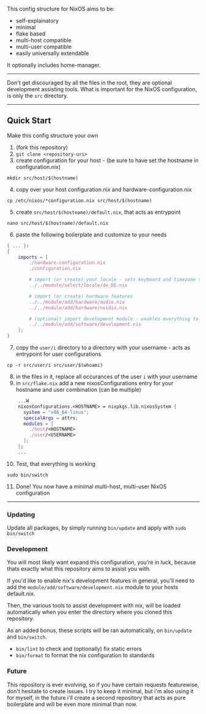 This config structure for NixOS aims to be:
- self-explainatory
- minimal
- flake based
- multi-host compatible
- multi-user compatible
- easily universally extendable

It optionally includes home-manager.

***
Don't get discouraged by all the files in the root, they are optional development assisting tools.
What is important for the NixOS configuration, is only the `src` directory.
***

## Quick Start
Make this config structure your own
1. (fork this repository)
2. `git clone <repository-uri>`
3. create configuration for your host - (be sure to have set the hostname in configuration.nix)
```shell
mkdir src/host/$(hostname)
```
4. copy over your host configuration.nix and hardware-configuration.nix 
```shell
cp /etc/nixos/*configuration.nix src/host/$(hostname)
```
5. create `src/host/$(hostname)/default.nix`, that acts as entrypoint
```shell
nano src/host/$(hostname)/default.nix
```
6. paste the following boilerplate and customize to your needs
```nix
{ ... }:
{
    imports = [
        ./hardware-configuration.nix
        ./configuration.nix

        # import (or create) your locale - sets keyboard and timezone stuff
        ../../module/select/locale/de_DE.nix

        # import (or create) hardware features
        ../../module/add/hardware/audio.nix
        ../../module/add/hardware/nvidia.nix

        # (optional) import development module - enables everything to further develop this config
        ../../module/add/software/development.nix
    ];
}
```
7. copy the `user/i` directory to a directory with your username - acts as entrypoint for user configurations
```shell
cp -r src/user/i src/user/$(whoami)
```
8. in the files in it, replace all occurances of the user `i` with your username
9. in `src/flake.nix` add a new nixosConfigurations entry for your hostname and user combination (can be multiple)
```nix
    ...W
    nixosConfigurations.<HOSTNAME> = nixpkgs.lib.nixosSystem {
      system = "x86_64-linux";
      specialArgs = attrs;
      modules = [
        ./host/<HOSTNAME>
        ./user/<USERNAME>
      ];
    };
    ...
```
10. Test, that everything is working
```shell
sudo bin/switch
```
11. Done! You now have a minimal multi-host, multi-user NixOS configuration
***

### Updating
Update all packages, by simply running `bin/update` and apply with `sudo bin/switch`

### Development
You will most likely want expand this configuration, you're in luck, because thats exactly what this repository aims to assist you with. 

If you'd like to enable nix's development features in general, you'll need to add the `module/add/software/development.nix` module to your hosts default.nix.

Then, the various tools to assist development with nix, will be loaded automatically when you enter the directory where you cloned this repository.

As an added bonus, these scripts will be ran automatically, on `bin/update` and `bin/switch`.

- `bin/lint` to check and (optionally) fix static errors
- `bin/format` to format the nix configuration to standards


### Future
This repository is ever evolving, so if you have certain requests featurewise, don't hesitate to create issues.
I try to keep it minimal, but i'm also using it for myself, in the future i'll create a second repository
that acts as pure boilerplate and will be even more minimal than now.